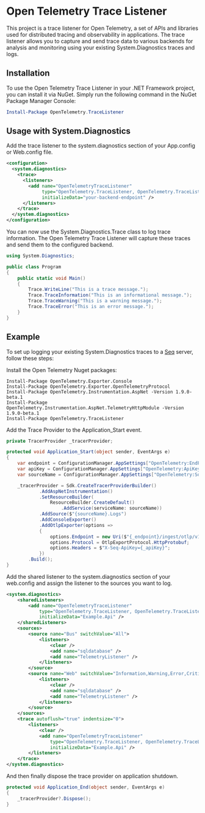 # Open Telemetry Trace Listener

This project is a trace listener for Open Telemetry, a set of APIs and libraries used for distributed tracing and observability in applications. The trace listener allows you to capture and send trace data to various backends for analysis and monitoring using your existing System.Diagnostics traces and logs.

## Installation

To use the Open Telemetry Trace Listener in your .NET Framework project, you can install it via NuGet.
Simply run the following command in the NuGet Package Manager Console:

```powershell
Install-Package OpenTelemetry.TraceListener
```

## Usage with System.Diagnostics

Add the trace listener to the system.diagnostics section of your App.config or Web.config file.

```xml
<configuration>
  <system.diagnostics>
    <trace>
      <listeners>
        <add name="OpenTelemetryTraceListener"
             type="OpenTelemetry.TraceListener, OpenTelemetry.TraceListener"
             initializeData="your-backend-endpoint" />
      </listeners>
    </trace>
  </system.diagnostics>
</configuration>
```

You can now use the System.Diagnostics.Trace class to log trace information. The Open Telemetry Trace Listener will capture these traces and send them to the configured backend.

```cs
using System.Diagnostics;

public class Program
{
    public static void Main()
    {
        Trace.WriteLine("This is a trace message.");
        Trace.TraceInformation("This is an informational message.");
        Trace.TraceWarning("This is a warning message.");
        Trace.TraceError("This is an error message.");
    }
}
```

## Example

To set up logging your existing System.Diagnostics traces to a [Seq](https://datalust.co/seq) server, follow these steps:

Install the Open Telemetry Nuget packages:

```powershelll
Install-Package OpenTelemetry.Exporter.Console
Install-Package OpenTelemetry.Exporter.OpenTelemetryProtocol
Install-Package OpenTelemetry.Instrumentation.AspNet -Version 1.9.0-beta.1
Install-Package OpenTelemetry.Instrumentation.AspNet.TelemetryHttpModule -Version 1.9.0-beta.1
Install-Package OpenTelemetry.TraceListener
```

Add the Trace Provider to the Application_Start event.

```cs
private TracerProvider _tracerProvider;

protected void Application_Start(object sender, EventArgs e)
{
    var endpoint = ConfigurationManager.AppSettings["OpenTelemetry:EndPoint"] ?? "http://localhost:5341";
    var apiKey = ConfigurationManager.AppSettings["OpenTelemetry:ApiKey"] ?? "";
    var sourceName = ConfigurationManager.AppSettings["OpenTelemetry:SourceName"] ?? "Web";

    _tracerProvider = Sdk.CreateTracerProviderBuilder()
            .AddAspNetInstrumentation()
            .SetResourceBuilder(
                ResourceBuilder.CreateDefault()
                    .AddService(serviceName: sourceName))
            .AddSource($"{sourceName}.Logs")
            .AddConsoleExporter()
            .AddOtlpExporter(options =>
            {
                options.Endpoint = new Uri($"{_endpoint}/ingest/otlp/v1/traces");
                options.Protocol = OtlpExportProtocol.HttpProtobuf;
                options.Headers = $"X-Seq-ApiKey={_apiKey}";
            })
        .Build();
}
```

Add the shared listener to the system.diagnostics section of your web.config and assign the listener to the sources you want to log.

```xml
<system.diagnostics>
    <sharedListeners>
        <add name="OpenTelemetryTraceListener"
            type="OpenTelemetry.TraceListener, OpenTelemetry.TraceListener"
            initializeData="Example.Api" />
    </sharedListeners>
    <sources>
        <source name="Bus" switchValue="All">
            <listeners>
                <clear />
                <add name="sqldatabase" />
                <add name="TelemetryListener" />
            </listeners>
        </source>
        <source name="Web" switchValue="Information,Warning,Error,Critical">
            <listeners>
                <clear />
                <add name="sqldatabase" />
                <add name="TelemetryListener" />
            </listeners>
        </source>
    </sources>
    <trace autoflush="true" indentsize="0">
        <listeners>
            <clear />
            <add name="OpenTelemetryTraceListener"
                type="OpenTelemetry.TraceListener, OpenTelemetry.TraceListener"
                initializeData="Example.Api" />
        </listeners>
    </trace>
</system.diagnostics>
```

And then finally dispose the trace provider on application shutdown.

```cs
protected void Application_End(object sender, EventArgs e)
{
    _tracerProvider?.Dispose();
}
```